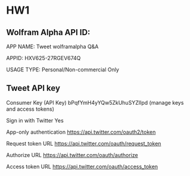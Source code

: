 # HW1

## Wolfram Alpha API ID:
APP NAME: Tweet wolframalpha Q&A

APPID: HXV625-27RGEV674Q

USAGE TYPE: Personal/Non-commercial Only


## Tweet API key
Consumer Key (API Key)	bPqfYmH4yYQw5ZkUhuSYZIIpd (manage keys and access tokens)

Sign in with Twitter	Yes

App-only authentication	https://api.twitter.com/oauth2/token

Request token URL	https://api.twitter.com/oauth/request_token

Authorize URL	https://api.twitter.com/oauth/authorize

Access token URL	https://api.twitter.com/oauth/access_token
